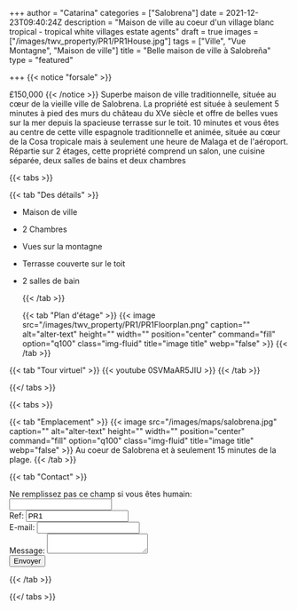 +++
author = "Catarina"
categories = ["Salobrena"]
date = 2021-12-23T09:40:24Z
description = "Maison de ville au coeur d'un village blanc tropical - tropical white villages estate agents"
draft = true
images = ["/images/twv_property/PR1/PR1House.jpg"]
tags = ["Ville", "Vue Montagne", "Maison de ville"]
title = "Belle maison de ville à Salobreña"
type = "featured"

+++
{{< notice "forsale" >}}

£150,000
{{< /notice >}}
Superbe maison de ville traditionnelle, située au cœur de la vieille ville de Salobrena. La propriété est située à seulement 5 minutes à pied des murs du château du XVe siècle et offre de belles vues sur la mer depuis la spacieuse terrasse sur le toit.
10 minutes et vous êtes au centre de cette ville espagnole traditionnelle et animée, située au cœur de la Cosa tropicale mais à seulement une heure de Malaga et de l'aéroport.
Répartie sur 2 étages, cette propriété comprend un salon, une cuisine séparée, deux salles de bains et deux chambres

{{< tabs >}}

{{< tab "Des détails" >}}

* Maison de ville
* 2 Chambres
* Vues sur la montagne
* Terrasse couverte sur le toit
* 2 salles de bain

  {{< /tab >}}

  {{< tab "Plan d'étage" >}} {{< image src="/images/twv_property/PR1/PR1Floorplan.png" caption="" alt="alter-text" height="" width="" position="center" command="fill" option="q100" class="img-fluid" title="image title" webp="false" >}} {{< /tab >}}

{{< tab "Tour virtuel" >}} {{< youtube 0SVMaAR5JIU >}} {{< /tab >}}

{{</ tabs >}}

{{< tabs >}}

{{< tab "Emplacement" >}} 
{{< image src="/images/maps/salobrena.jpg" caption="" alt="alter-text" height="" width="" position="center" command="fill" option="q100" class="img-fluid" title="image title" webp="false" >}}
Au coeur de Salobrena et à seulement 15 minutes de la plage. {{< /tab >}}

{{< tab "Contact" >}} <form name="contact" method="POST" netlify-honeypot="bot-field" data-netlify="true">
<div class="form-group">
<label>Ne remplissez pas ce champ si vous êtes humain: <input name="bot-field" /></label>
</div>
<div class="form-group">
<label>Ref: <input name="property-ref" class="form-control" value="PR1" readonly/></label>
</div>
<div class="form-group">
<label>E-mail: <input type="text" class="form-control" name="email" /></label>
</div>
<div class="form-group">
<label>Message: </label> <textarea name="message" class="form-control"></textarea>
</div>
<button type="submit" class="btn btn-primary">Envoyer</button>
</form> {{< /tab >}}

{{</ tabs >}}